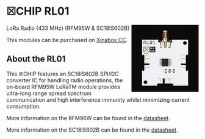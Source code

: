 # ☒CHIP RL01
<img src="extras/RL01 V0.5.0.jpg" width="35%" height="auto" align="right">
LoRa Radio (433 MHz) (RFM95W & SC18IS602B)

This modules can be purchased on [Xinabox CC](https://xinabox.cc/products/RL01/).

## About the RL01
This ☒CHIP features an SC18IS602B SPI/I2C converter IC for handling radio operations, the on-board RFM95W LoRaTM module provides ultra-long range spread spectrum communication and high interference immunity whilst minimizing current consumption.

More information on the RFM96W can be found in the [datasheet](http://www.hoperf.com/upload/rf/RFM95_96_97_98W.pdf).

More information on the SC18IS602B can be found in the [datasheet](https://www.nxp.com/docs/en/data-sheet/SC18IS602B.pdf).